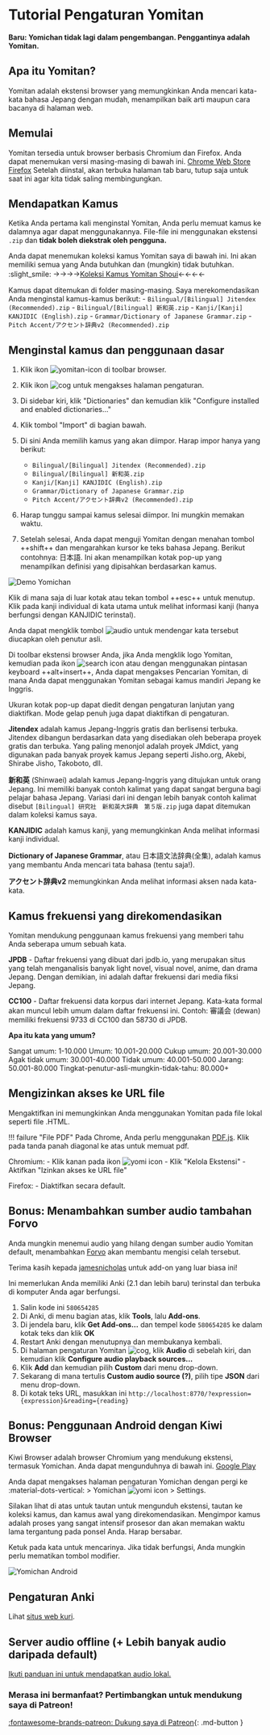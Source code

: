 # Tutorial Pengaturan Yomitan

**Baru: Yomichan tidak lagi dalam pengembangan. Penggantinya adalah Yomitan.**

## Apa itu Yomitan?
Yomitan adalah ekstensi browser yang memungkinkan Anda mencari kata-kata bahasa Jepang dengan mudah, menampilkan baik arti maupun cara bacanya di halaman web.

## Memulai
Yomitan tersedia untuk browser berbasis Chromium dan Firefox. Anda dapat menemukan versi masing-masing di bawah ini.
[Chrome Web Store](https://chromewebstore.google.com/detail/yomitan/likgccmbimhjbgkjambclfkhldnlhbnn)
[Firefox](https://addons.mozilla.org/en-GB/firefox/addon/yomitan/)
Setelah diinstal, akan terbuka halaman tab baru, tutup saja untuk saat ini agar kita tidak saling membingungkan.

## Mendapatkan Kamus
Ketika Anda pertama kali menginstal Yomitan, Anda perlu memuat kamus ke dalamnya agar dapat menggunakannya.
File-file ini menggunakan ekstensi `.zip` dan **tidak boleh diekstrak oleh pengguna.**

Anda dapat menemukan koleksi kamus Yomitan saya di bawah ini. Ini akan memiliki semua yang Anda butuhkan dan (mungkin) tidak butuhkan. :slight_smile:
→→→→[Koleksi Kamus Yomitan Shoui](https://learnjapanese.link/dictionaries)←←←←　　

Kamus dapat ditemukan di folder masing-masing.
Saya merekomendasikan Anda menginstal kamus-kamus berikut:
	- `Bilingual/[Bilingual] Jitendex (Recommended).zip`
	- `Bilingual/[Bilingual] 新和英.zip`
	- `Kanji/[Kanji] KANJIDIC (English).zip`
	- `Grammar/Dictionary of Japanese Grammar.zip`
	- `Pitch Accent/アクセント辞典v2 (Recommended).zip`

## Menginstal kamus dan penggunaan dasar

1. Klik ikon ![yomitan-icon](img/yomitan-icon.png) di toolbar browser.
2. Klik ikon ![cog](img/yomitan-cog.png) untuk mengakses halaman pengaturan.
3. Di sidebar kiri, klik "Dictionaries" dan kemudian klik "Configure installed and enabled dictionaries…"
4. Klik tombol "Import" di bagian bawah.
5. Di sini Anda memilih kamus yang akan diimpor. Harap impor hanya yang berikut:
	- `Bilingual/[Bilingual] Jitendex (Recommended).zip`
	- `Bilingual/[Bilingual] 新和英.zip`
	- `Kanji/[Kanji] KANJIDIC (English).zip`
	- `Grammar/Dictionary of Japanese Grammar.zip`
	- `Pitch Accent/アクセント辞典v2 (Recommended).zip`

6. Harap tunggu sampai kamus selesai diimpor. Ini mungkin memakan waktu.
7. Setelah selesai, Anda dapat menguji Yomitan dengan menahan tombol ++shift++ dan mengarahkan kursor ke teks bahasa Jepang. Berikut contohnya: 日本語. Ini akan menampilkan kotak pop-up yang menampilkan definisi yang dipisahkan berdasarkan kamus.

![Demo Yomichan](img/yomidemo1.png)

Klik di mana saja di luar kotak atau tekan tombol ++esc++ untuk menutup.
Klik pada kanji individual di kata utama untuk melihat informasi kanji (hanya berfungsi dengan KANJIDIC terinstal).

Anda dapat mengklik tombol ![audio](img/yomichan-audio.png) untuk mendengar kata tersebut diucapkan oleh penutur asli.

Di toolbar ekstensi browser Anda, jika Anda mengklik logo Yomitan, kemudian pada ikon ![search icon](img/yomitan-search.png) atau dengan menggunakan pintasan keyboard ++alt+insert++, Anda dapat mengakses Pencarian Yomitan, di mana Anda dapat menggunakan Yomitan sebagai kamus mandiri Jepang ke Inggris.

Ukuran kotak pop-up dapat diedit dengan pengaturan lanjutan yang diaktifkan.
Mode gelap penuh juga dapat diaktifkan di pengaturan.

**Jitendex** adalah kamus Jepang-Inggris gratis dan berlisensi terbuka. Jitendex dibangun berdasarkan data yang disediakan oleh beberapa proyek gratis dan terbuka. Yang paling menonjol adalah proyek JMdict, yang digunakan pada banyak proyek kamus Jepang seperti Jisho.org, Akebi, Shirabe Jisho, Takoboto, dll.

**新和英** (Shinwaei) adalah kamus Jepang-Inggris yang ditujukan untuk orang Jepang. Ini memiliki banyak contoh kalimat yang dapat sangat berguna bagi pelajar bahasa Jepang. Variasi dari ini dengan lebih banyak contoh kalimat disebut `[Bilingual] 研究社　新和英大辞典　第５版.zip` juga dapat ditemukan dalam koleksi kamus saya.

**KANJIDIC** adalah kamus kanji, yang memungkinkan Anda melihat informasi kanji individual.

**Dictionary of Japanese Grammar**, atau 日本語文法辞典(全集), adalah kamus yang membantu Anda mencari tata bahasa (tentu saja!).

**アクセント辞典v2** memungkinkan Anda melihat informasi aksen nada kata-kata.

## Kamus frekuensi yang direkomendasikan

Yomitan mendukung penggunaan kamus frekuensi yang memberi tahu Anda seberapa umum sebuah kata.

**JPDB** - Daftar frekuensi yang dibuat dari jpdb.io, yang merupakan situs yang telah menganalisis banyak light novel, visual novel, anime, dan drama Jepang. Dengan demikian, ini adalah daftar frekuensi dari media fiksi Jepang.

**CC100** - Daftar frekuensi data korpus dari internet Jepang. Kata-kata formal akan muncul lebih umum dalam daftar frekuensi ini. Contoh: 審議会 (dewan) memiliki frekuensi 9733 di CC100 dan 58730 di JPDB.

**Apa itu kata yang umum?**

Sangat umum: 1-10.000
Umum: 10.001-20.000
Cukup umum: 20.001-30.000
Agak tidak umum: 30.001-40.000
Tidak umum: 40.001-50.000
Jarang: 50.001-80.000
Tingkat-penutur-asli-mungkin-tidak-tahu: 80.000+

## Mengizinkan akses ke URL file

Mengaktifkan ini memungkinkan Anda menggunakan Yomitan pada file lokal seperti file .HTML.

!!! failure "File PDF"
    Pada Chrome, Anda perlu menggunakan [PDF.js](https://mozilla.github.io/pdf.js/web/viewer.html). Klik pada tanda panah diagonal ke atas untuk memuat pdf.

Chromium:
	- Klik kanan pada ikon ![yomi icon](img/yomichan-icon.png)
	- Klik "Kelola Ekstensi"
	- Aktifkan "Izinkan akses ke URL file"

Firefox:
	- Diaktifkan secara default.

## Bonus: Menambahkan sumber audio tambahan Forvo

Anda mungkin menemui audio yang hilang dengan sumber audio Yomitan default, menambahkan [Forvo](https://ja.forvo.com/) akan membantu mengisi celah tersebut.

Terima kasih kepada [jamesnicholas](https://github.com/jamesnicolas/yomichan-forvo-server) untuk add-on yang luar biasa ini!

Ini memerlukan Anda memiliki Anki (2.1 dan lebih baru) terinstal dan terbuka di komputer Anda agar berfungsi.

1. Salin kode ini `580654285`
2. Di Anki, di menu bagian atas, klik **Tools**, lalu **Add-ons**.
3. Di jendela baru, klik **Get Add-ons...** dan tempel kode `580654285` ke dalam kotak teks dan klik **OK**
4. Restart Anki dengan menutupnya dan membukanya kembali.
5. Di halaman pengaturan Yomitan ![cog](img/yomitan-cog.png), klik **Audio** di sebelah kiri, dan kemudian klik **Configure audio playback sources...**
6. Klik **Add** dan kemudian pilih **Custom** dari menu drop-down.
7. Sekarang di mana tertulis **Custom audio source (?)**, pilih tipe **JSON** dari menu drop-down.
8. Di kotak teks URL, masukkan ini `http://localhost:8770/?expression={expression}&reading={reading}`

## Bonus: Penggunaan Android dengan Kiwi Browser

Kiwi Browser adalah browser Chromium yang mendukung ekstensi, termasuk Yomichan. Anda dapat mengunduhnya di bawah ini.
[Google Play](https://play.google.com/store/apps/details?id=com.kiwibrowser.browser)

Anda dapat mengakses halaman pengaturan Yomichan dengan pergi ke :material-dots-vertical: > Yomichan	![yomi icon](img/yomichan-icon.png) > Settings.

Silakan lihat di atas untuk tautan untuk mengunduh ekstensi, tautan ke koleksi kamus, dan kamus awal yang direkomendasikan.
Mengimpor kamus adalah proses yang sangat intensif prosesor dan akan memakan waktu lama tergantung pada ponsel Anda. Harap bersabar.

Ketuk pada kata untuk mencarinya. Jika tidak berfungsi, Anda mungkin perlu mematikan tombol modifier.

![Yomichan Android](img/yomichan_android_alt.png)

## Pengaturan Anki

Lihat [situs web kuri](https://donkuri.github.io/learn-japanese/setup/#anki-setup).

## Server audio offline (+ Lebih banyak audio daripada default)

[Ikuti panduan ini untuk mendapatkan audio lokal.](https://github.com/themoeway/local-audio-yomichan)

<h3>Merasa ini bermanfaat? Pertimbangkan untuk mendukung saya di Patreon!</h3>

[:fontawesome-brands-patreon: Dukung saya di Patreon](https://www.patreon.com/shoui){: .md-button }
